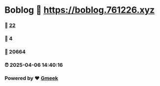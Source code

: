 # Boblog :link: https://boblog.761226.xyz 
### :page_facing_up: [22](https://boblog.761226.xyz/tag.html) 
### :speech_balloon: 4 
### :hibiscus: 20664 
### :alarm_clock: 2025-04-06 14:40:16 
### Powered by :heart: [Gmeek](https://github.com/Meekdai/Gmeek)
